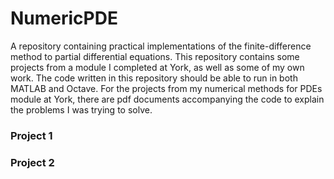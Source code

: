 # NumericPDE

A repository containing practical implementations of the finite-difference method to partial differential equations. 
This repository contains some projects from a module I completed at York, as well as some of my own work. The code written in this repository should be able to run in both MATLAB and Octave.
For the projects from my numerical methods for PDEs module at York, there are pdf documents accompanying the code to explain the problems I was trying to solve.

### Project 1



### Project 2